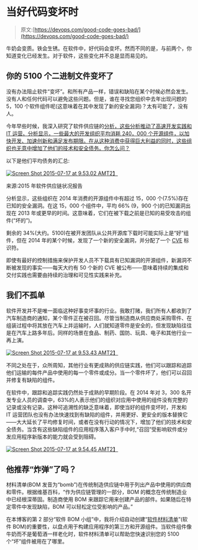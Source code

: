# 当好代码变坏时

> 原文:[https://devops.com/good-code-goes-bad/](https://devops.com/good-code-goes-bad/)

牛奶会变质。铁会生锈。在软件中，好代码会变坏。然而不同的是，与前两个，你知道变化已经发生。对于软件，这些变化并不总是显而易见的。

## **你的 5100 个二进制文件变坏了**

没有办法阻止软件“变坏”。和所有产品一样，错误和缺陷在某个时候必然会发生。没有人和任何代码可以避免这些问题。但是，谁在寻找您组织中去年出现问题的 5，100 个软件组件呢(这意味着在其中发现了新的安全漏洞)？太有可能了，没有人。

今年早些时候，我深入研究了软件供应链的[分析，这些分析推动了高速开发实践和 IT 运营。分析显示，一些最大的开发组织平均消耗 240，000 个开源组件，以加快开发、加速创新和满足发布期限。在从这种消费中获得巨大利益的同时，这些组织也无意中增加了他们的技术和安全债务。你怎么问？](http://www.sonatype.com/speedbumps)

以下是他们平均债务的汇总:

[![Screen Shot 2015-07-17 at 9.53.02 AM](../Images/46f4a951a6338a0f1c2173f2e853edbe.png)T2】](https://devops.com/wp-content/uploads/2015/07/Screen-Shot-2015-07-17-at-9.53.02-AM.png)

来源:2015 年软件供应链状况报告

分析显示，这些组织在 2014 年消费的开源组件中有超过 15，000 个(7.5%)存在已知的安全漏洞。在这 15，000 个组件中，平均 66% (9，900 个)的已知漏洞出现在 2013 年或更早的时间。这意味着，它们在被下载之前是已知的易受攻击的组件(“坏的”)。

剩余的 34%(大约。5100)在被开发团队从公共开源库下载时可能实际上是“好”组件，但在 2014 年的某个时候，发现了一个新的安全漏洞，并分配了一个 [CVE](https://cve.mitre.org) 标识符。

即使有最好的控制措施来保护开发人员不下载具有已知漏洞的开源组件，新漏洞不断被发现的事实——每天大约有 50 个新的 CVE 被公布——意味着持续的集成和交付实践也需要由持续的治理和可见性实践来补充。

## **我们不孤单**

软件开发并不是唯一面临这种好事变坏事的行业。我敢打赌，我们所有人都收到了汽车制造商的通知，某个零件正在被召回。尽管当制造商从供应商处采购零件、在组装过程中将其放在汽车上并运输时，人们就知道零件是安全的，但发现缺陷往往是在汽车上路多年后。同样的场景在食品、制药、国防、玩具、电子和其他行业一再上演。

[![Screen Shot 2015-07-17 at 9.53.43 AM](../Images/15b95b5abf866730fb115121c6a3b07e.png)T2】](https://devops.com/wp-content/uploads/2015/07/Screen-Shot-2015-07-17-at-9.53.43-AM.png)

不同之处在于，众所周知，其他行业有更成熟的供应链实践，他们可以跟踪和追踪他们运输的每件产品中使用的每一个零件或成分。当一个零件坏了，他们可以召回并修复有缺陷的组件。

在软件中，跟踪和追踪实践仍然处于成熟的早期阶段。在 2014 年对 3，300 名开发专业人员的调查中，63%的人表示他们的组织对应用中使用的组件没有完整的记录或没有记录。这种可追溯性的缺乏意味着，即使当好的组件变坏时，开发和 IT 运营团队也没有办法快速找到有缺陷的组件，并用更好、更安全的版本替换它——大大延长了平均修复时间，或者在没有行动的情况下，增加了他们的技术和安全债务。当含有这些缺陷组件的应用程序落入客户手中时,“召回”受影响软件或分发应用程序新版本的能力就会受到阻碍。

[![Screen Shot 2015-07-17 at 9.54.45 AM](../Images/c5bb8a7a48c7deb4d540898f7d4bc0ab.png)T2】](https://devops.com/wp-content/uploads/2015/07/Screen-Shot-2015-07-17-at-9.54.45-AM.png)

## 他推荐“炸弹”了吗？

材料清单(BOM 发音为“bomb”)在传统制造供应链中用于列出产品中使用的供应商和零件。根据维基百科，“作为供应链管理的一部分，BOM 的概念在传统制造业中已经根深蒂固。制造商使用 BOM 来跟踪它用来创建产品的部件。如果随后在特定零件中发现缺陷，BOM 可以轻松定位受影响的产品。”

在本博客的第 2 部分“软件 BOM 小组”中，我将介绍自动创建“[软件材料清单](http://www.sonatype.com/assessments/application-health-check/guide)”(软件 BOM)的重要性，以盘点用于构建应用程序的第三方和开源组件。当软件组件像牛奶而不是葡萄酒一样老化时，软件材料清单可以帮助您快速识别您的 5100 个“坏”组件被用在了哪里。